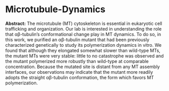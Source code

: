 # Microtubule-Dynamics
**Abstract:** The microtubule (MT) cytoskeleton is essential in eukaryotic cell trafficking and organization. Our lab is interested in understanding the role that αβ-tubulin’s conformational change play in MT dynamics. To do so, in this work, we
purified an αβ-tubulin mutant that had been previously characterized genetically to study its polymerization dynamics in vitro. We found that although they elongated somewhat slower than wild-type MTs, the mutant MTs were very stable: little to no catastrophe was observed and the mutant polymerized more robustly than wild-type at comparable concentration. Because the mutated site is distant from any MT assembly interfaces, our observations may indicate that the mutant more readily adopts the straight αβ-tubulin conformation, the form which favors MT polymerization.
